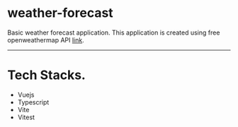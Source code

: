 # weather-forecast
Basic weather forecast application. This application is created using free openweathermap API [link](https://openweathermap.org/api). 

---

# Tech Stacks.
- Vuejs
- Typescript
- Vite
- Vitest


[^1]: This application is created for practices purposes.
